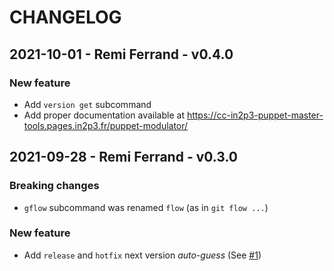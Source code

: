 # CHANGELOG

## 2021-10-01 - Remi Ferrand - v0.4.0

### New feature

* Add `version get` subcommand
* Add proper documentation available at https://cc-in2p3-puppet-master-tools.pages.in2p3.fr/puppet-modulator/

## 2021-09-28 - Remi Ferrand - v0.3.0

### Breaking changes

* `gflow` subcommand was renamed `flow` (as in `git flow ...`)

### New feature

* Add `release` and `hotfix` next version _auto-guess_ (See [#1](https://gitlab.in2p3.fr/cc-in2p3-puppet-master-tools/puppet-modulator/-/issues/1))
